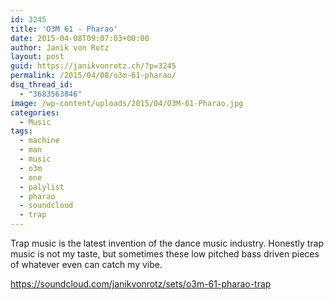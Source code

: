 ```yaml
---
id: 3245
title: 'O3M 61 - Pharao'
date: 2015-04-08T09:07:03+00:00
author: Janik von Rotz
layout: post
guid: https://janikvonrotz.ch/?p=3245
permalink: /2015/04/08/o3m-61-pharao/
dsq_thread_id:
  - "3683563846"
image: /wp-content/uploads/2015/04/O3M-61-Pharao.jpg
categories:
  - Music
tags:
  - machine
  - man
  - music
  - o3m
  - one
  - palylist
  - pharao
  - soundcloud
  - trap
---
```

Trap music is the latest invention of the dance music industry. Honestly trap music is not my taste, but sometimes these low pitched bass driven pieces of whatever even can catch my vibe.

https://soundcloud.com/janikvonrotz/sets/o3m-61-pharao-trap